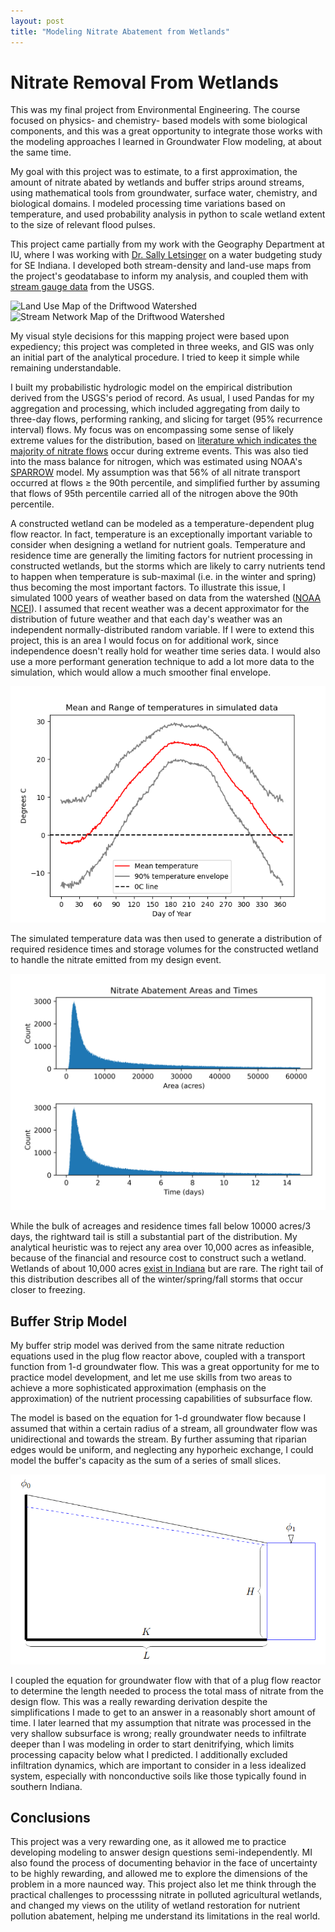 ```yaml
---
layout: post
title: "Modeling Nitrate Abatement from Wetlands" 
---
```


# Nitrate Removal From Wetlands

This was my final project from Environmental Engineering. The course focused on physics- and chemistry- based models with some biological components, 
and this was a great opportunity to integrate those works with the modeling approaches I learned in Groundwater Flow modeling, at about the same time. 

My goal with this project was to estimate, to a first approximation, the amount of nitrate abated by wetlands and buffer strips around streams, using 
mathematical tools from groundwater, surface water, chemistry, and biological domains. I modeled processing time variations based on temperature, and 
used probability analysis in python to scale wetland extent to the size of relevant flood pulses. 

This project came partially from my work with the Geography Department at IU, where I was working with [Dr. Sally Letsinger](https://geography.indiana.edu/about/faculty/letsinger-sally.html) on a water budgeting study for SE Indiana.
I developed both stream-density and land-use maps from the project's geodatabase to inform my analysis, and coupled them with [stream gauge data](https://dashboard.waterdata.usgs.gov/app/nwd/en/?region=lower48&aoi=default) from
the USGS. 

![Land Use Map of the Driftwood Watershed](/Assets/Crop_Map_1.jpg)
![Stream Network Map of the Driftwood Watershed](/Assets/Watershed_map_1.jpg)

My visual style decisions for this mapping project were based upon expediency; this project was completed in three weeks, and GIS was only an initial part of the analytical
procedure. I tried to keep it simple while remaining understandable. 

I built my probabilistic hydrologic model on the empirical distribution derived from the USGS's period of record. As usual, I used Pandas for my 
aggregation and processing, which included aggregating from daily to three-day flows, performing ranking, and slicing for target (95% recurrence interval) flows. 
My focus was on encompassing some sense of likely extreme values for the distribution, based on [literature which indicates the majority of nitrate flows](https://pubs.acs.org/doi/10.1021/es052573n) occur 
during extreme events. This was also tied into the mass balance for nitrogen, which was estimated using NOAA's [SPARROW](https://www.usgs.gov/mission-areas/water-resources/science/sparrow-modeling-estimating-nutrient-sediment-and-dissolved) model.
My assumption was that 56% of all nitrate transport occurred at flows ≥ the 90th percentile, and simplified further by assuming that flows of 95th percentile carried all of the nitrogen above the 90th percentile. 

A constructed wetland can be modeled as a temperature-dependent plug flow reactor. In fact, temperature is an exceptionally important variable to consider when designing
a wetland for nutrient goals. Temperature and residence time are generally the limiting factors for nutrient processing in constructed wetlands, but the storms which are 
likely to carry nutrients tend to happen when temperature is sub-maximal (i.e. in the winter and spring) thus becoming the most important factors. To illustrate this issue, 
I simulated 1000 years of weather based on data from the watershed ([NOAA NCEI](https://www.ncei.noaa.gov/)). I assumed that recent weather was a decent approximator for the 
distribution of future weather and that each day's weather was an independent normally-distributed random variable. If I were to extend this project, this is an area I would focus on
for additional work, since independence doesn't really hold for weather time series data. I would also use a more performant generation technique to add a lot more data to the 
simulation, which would allow a much smoother final envelope. 

![Simulated Temperature Data](/Assets/Temp_Sim_Dist.png)

The simulated temperature data was then used to generate a distribution of required residence times and storage volumes for the constructed wetland to handle the nitrate 
emitted from my design event. 

![Nitrate Abatement Distribution](/Assets/Nitrate_Abatement_distribution.png)

While the bulk of acreages and residence times fall below 10000 acres/3 days, the rightward tail is still a substantial part of the distribution. My analytical heuristic was to reject any area over 10,000 acres as
infeasible, because of the financial and resource cost to construct such a wetland. Wetlands of about 10,000 acres [exist in Indiana](https://www.in.gov/dnr/fish-and-wildlife/properties/goose-pond-fwa/) but are rare. 
The right tail of this distribution describes all of the winter/spring/fall storms that occur closer to freezing. 

## Buffer Strip Model

My buffer strip model was derived from the same nitrate reduction equations used in the plug flow reactor above, coupled with a transport function from 1-d groundwater flow. 
This was a great opportunity for me to practice model development, and let me use skills from two areas to achieve a more sophisticated approximation (emphasis on the approximation)
of the nutrient processing capabilities of subsurface flow. 

The model is based on the equation for 1-d groundwater flow because I assumed that within a certain radius of a stream, all groundwater flow was unidirectional and towards the stream. By further assuming 
that riparian edges would be uniform, and neglecting any hyporheic exchange, I could model the buffer's capacity as the sum of a series of small slices. 

![Visual Representation of 1-d Groundwater Flow Model](/Assets/gw_flow_screenshot.png)

I coupled the equation for groundwater flow with that of a plug flow reactor to determine the length needed to process the total mass of nitrate from the design flow. This was a really rewarding derivation despite the 
simplifications I made to get to an answer in a reasonably short amount of time. I later learned that my assumption that nitrate was processed in the very shallow subsurface is wrong; really groundwater needs to infiltrate
deeper than I was modeling in order to start denitrifying, which limits processing capacity below what I predicted. I additionally excluded infiltration dynamics, which are important to consider in a less idealized system, 
especially with nonconductive soils like those typically found in southern Indiana. 

## Conclusions

This project was a very rewarding one, as it allowed me to practice developing modeling to answer design questions semi-independently. MI also found the process of documenting behavior in the face of uncertainty to be 
highly rewarding, and allowed me to explore the dimensions of the problem in a more naunced way. This project also let me think through the practical challenges to processsing nitrate in polluted agricultural wetlands, 
and changed my views on the utility of wetland restoration for nutrient pollution abatement, helping me understand its limitations in the real world.  



